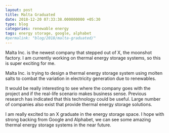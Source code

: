 ```yaml
---
layout: post
title: Malta Graduated
date: 2018-12-20 07:33:38.000000000 +05:30
type: blog
categories: renewable energy
tags: energy storage, google, alphabet
#permalink: "blog/2018/malta-graduated/"
---
```


Malta Inc. is the newest company that stepped out of X, the moonshot factory. I am currently working on thermal energy storage systems, so this is super exciting for me.

Malta Inc. is trying to design a thermal energy storage system using molten salts to combat the variation in electricity generation due to renewables.

It would be really interesting to see where the company goes with the project and if the real-life scenario makes business sense. Previous research has indicated that this technology could be useful. Large number of companies also exist that provide thermal energy storage solutions.

I am really excited to an X graduate in the energy storage space. I hope with strong backing from Google and Alphabet, we can see some amazing thermal energy storage systems in the near future.

